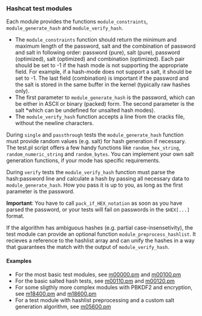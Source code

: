### Hashcat test modules ###

Each module provides the functions `module_constraints`, `module_generate_hash` and `module_verify_hash`.

* The `module_constraints` function should return the minimum and maximum length of the password, salt and the combination of password and salt in following order: password (pure), salt (pure), password (optimized), salt (optimized) and combination (optimized). 
Each pair should be set to -1 if the hash mode is not supporting the appropriate field. For example, if a hash-mode does not support a salt, it should be set to -1. The last field (combination) is important if the password and the salt is stored in the same buffer in the kernel (typically raw hashes only). 
* The first parameter to `module_generate_hash` is the password, which can be either in ASCII or binary (packed) form. The second parameter is the salt *which can be undefined for unsalted hash modes). 
* The `module_verify_hash` function accepts a line from the cracks file, without the newline characters.

During `single` and `passthrough` tests the `module_generate_hash` function must provide random values (e.g. salt) for hash generation if necessary. The test.pl script offers a few handy functions like `random_hex_string`, `random_numeric_string` and `random_bytes`. You can implement your own salt generation functions, if your mode has specific requirements.

During `verify` tests the `module_verify_hash` function must parse the hash:password line and calculate a hash by passing all necessary data to `module_generate_hash`. How you pass it is up to you, as long as the first parameter is the password.

**Important**: You have to call `pack_if_HEX_notation` as soon as you have parsed the password, or your tests will fail on passwords in the `$HEX[...]` format.

If the algorithm has ambiguous hashes (e.g. partial case-insensetivity), the test module can provide an optional function `module_preprocess_hashlist`. It recieves a reference to the hashlist array and can unify the hashes in a way that guarantees the match with the output of `module_verify_hash`.

#### Examples ####

* For the most basic test modules, see [m00000.pm](m00000.pm) and [m00100.pm](m00100.pm)
* For the basic salted hash tests, see [m00110.pm](m00110.pm) and [m00120.pm](m00120.pm)
* For some sligthly more complex modules with PBKDF2 and encryption, see [m18400.pm](m18400.pm) and [m18600.pm](m18600.pm)
* For a test module with hashlist preprocessing and a custom salt generation algorithm, see [m05600.pm](m05600.pm)

